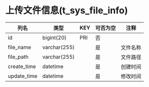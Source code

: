# 上传文件信息(t_sys_file_info)
| 列名   | 类型   | KEY  | 可否为空 | 注释   |
| ---- | ---- | ---- | ---- | ---- |
|id|bigint(20)|PRI|否||
|file_name|varchar(255)||是|文件名称|
|file_path|varchar(255)||是|文件路径|
|create_time|datetime||是|创建时间|
|update_time|datetime||是|修改时间|
